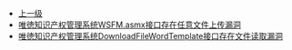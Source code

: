 * [上一级](docs/wy876_poc/)
* [唯徳知识产权管理系统WSFM.asmx接口存在任意文件上传漏洞](docs/wy876_poc/%E5%94%AF%E5%BE%B3%E7%9F%A5%E8%AF%86%E4%BA%A7%E6%9D%83%E7%AE%A1%E7%90%86%E7%B3%BB%E7%BB%9F/%E5%94%AF%E5%BE%B3%E7%9F%A5%E8%AF%86%E4%BA%A7%E6%9D%83%E7%AE%A1%E7%90%86%E7%B3%BB%E7%BB%9FWSFM.asmx%E6%8E%A5%E5%8F%A3%E5%AD%98%E5%9C%A8%E4%BB%BB%E6%84%8F%E6%96%87%E4%BB%B6%E4%B8%8A%E4%BC%A0%E6%BC%8F%E6%B4%9E.md)
* [唯徳知识产权管理系统DownloadFileWordTemplate接口存在文件读取漏洞](docs/wy876_poc/%E5%94%AF%E5%BE%B3%E7%9F%A5%E8%AF%86%E4%BA%A7%E6%9D%83%E7%AE%A1%E7%90%86%E7%B3%BB%E7%BB%9F/%E5%94%AF%E5%BE%B3%E7%9F%A5%E8%AF%86%E4%BA%A7%E6%9D%83%E7%AE%A1%E7%90%86%E7%B3%BB%E7%BB%9FDownloadFileWordTemplate%E6%8E%A5%E5%8F%A3%E5%AD%98%E5%9C%A8%E6%96%87%E4%BB%B6%E8%AF%BB%E5%8F%96%E6%BC%8F%E6%B4%9E.md)

